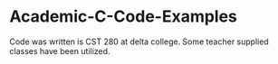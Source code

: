 # Academic-C-Code-Examples
Code was written is CST 280 at delta college. Some teacher supplied classes have been utilized.
